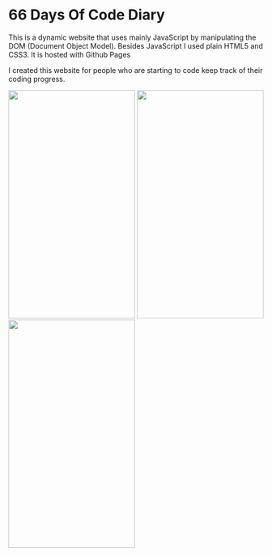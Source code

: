<h1>66 Days Of Code Diary</h1>

<p>This is a dynamic website that uses mainly JavaScript by manipulating the DOM (Document Object Model). Besides JavaScript I used plain HTML5 and CSS3. It is hosted with Github Pages</p>

<p>I created this website for people who are starting to code keep track of their coding progress.</p>


<img src="https://suelenduarte.github.io/66DaysOfCodeDiary/images/img1.jpg" width = 250 height = 450> <img src="https://suelenduarte.github.io/66DaysOfCodeDiary/images/img2.jpg" width = 250 height = 450> <img src="https://suelenduarte.github.io/66DaysOfCodeDiary/images/img3.jpg" width = 250 height = 450>
